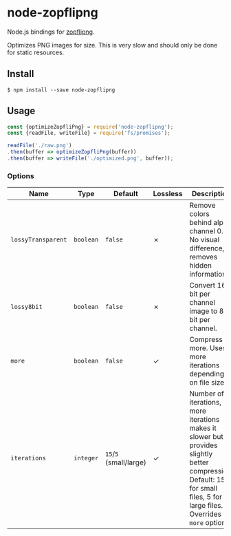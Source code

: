 # node-zopflipng

Node.js bindings for [zopflipng](https://en.wikipedia.org/wiki/Zopfli#PNG_optimization).

Optimizes PNG images for size. This is very slow and should only be done for static resources.

## Install

```
$ npm install --save node-zopflipng
```

## Usage

```js
const {optimizeZopfliPng} = require('node-zopflipng');
const {readFile, writeFile} = require('fs/promises');

readFile('./raw.png')
.then(buffer => optimizeZopfliPng(buffer))
.then(buffer => writeFile('./optimized.png', buffer));
```

### Options

| Name               | Type      | Default                | Lossless | Description |
|--------------------|-----------|------------------------|----------|------------ |
| `lossyTransparent` | `boolean` | `false`                | ✗        | Remove colors behind alpha channel 0. No visual difference, removes hidden information. |
| `lossy8bit`        | `boolean` | `false`                | ✗        | Convert 16-bit per channel image to 8-bit per channel. |
| `more`             | `boolean` | `false`                | ✓        | Compress more. Uses more iterations depending on file size. |
| `iterations`       | `integer` | `15`/`5` (small/large) | ✓        | Number of iterations, more iterations makes it slower but provides slightly better compression. Default: 15 for small files, 5 for large files. Overrides `more` option. |
